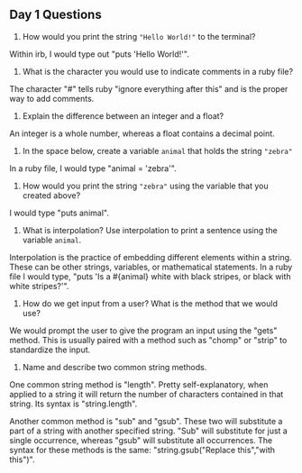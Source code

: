 ## Day 1 Questions

1. How would you print the string `"Hello World!"` to the terminal?  

Within irb, I would type out "puts 'Hello World!'".

1. What is the character you would use to indicate comments in a ruby file?  

The character "#" tells ruby "ignore everything after this" and is the proper way to add comments.

1. Explain the difference between an integer and a float?  

An integer is a whole number, whereas a float contains a decimal point.

1. In the space below, create a variable `animal` that holds the string `"zebra"`  

In a ruby file, I would type "animal = 'zebra'".

1. How would you print the string `"zebra"` using the variable that you created above?  

I would type "puts animal".

1. What is interpolation? Use interpolation to print a sentence using the variable `animal`.  

Interpolation is the practice of embedding different elements within a string. These can be other strings, variables, or mathematical statements. In a ruby file I would type, "puts 'Is a #{animal} white with black stripes, or black with white stripes?'".

1. How do we get input from a user? What is the method that we would use?  

We would prompt the user to give the program an input using the "gets" method. This is usually paired with a method such as "chomp" or "strip" to standardize the input.

1. Name and describe two common string methods.  

One common string method is "length". Pretty self-explanatory, when applied to a string it will return the number of characters contained in that string. Its syntax is "string.length".  

Another common method is "sub" and "gsub". These two will substitute a part of a string with another specified string. "Sub" will substitute for just a single occurrence, whereas "gsub" will substitute all occurrences. The syntax for these methods is the same: "string.gsub("Replace this","with this")".
